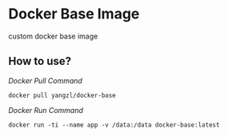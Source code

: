 # Docker Base Image

custom docker base image

## How to use?

_Docker Pull Command_

`docker pull yangzl/docker-base`

_Docker Run Command_

`docker run -ti --name app -v /data:/data docker-base:latest`